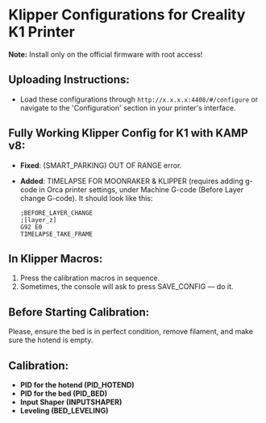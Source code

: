 # Klipper Configurations for Creality K1 Printer

**Note:** Install only on the official firmware with root access!

## Uploading Instructions:
- Load these configurations through `http://x.x.x.x:4408/#/configure` or navigate to the 'Configuration' section in your printer's interface.

## Fully Working Klipper Config for K1 with KAMP v8:
- **Fixed**: (SMART_PARKING) OUT OF RANGE error.
- **Added**: TIMELAPSE FOR MOONRAKER & KLIPPER (requires adding g-code in Orca printer settings, under Machine G-code (Before Layer change G-code). It should look like this:

    ```
    ;BEFORE_LAYER_CHANGE
    ;[layer_z]
    G92 E0
    TIMELAPSE_TAKE_FRAME
    ```

## In Klipper Macros:
1. Press the calibration macros in sequence.
2. Sometimes, the console will ask to press SAVE_CONFIG — do it.

## Before Starting Calibration:
Please, ensure the bed is in perfect condition, remove filament, and make sure the hotend is empty.

## Calibration:
- **PID for the hotend (PID_HOTEND)**
- **PID for the bed (PID_BED)**
- **Input Shaper (INPUTSHAPER)**
- **Leveling (BED_LEVELING)**
